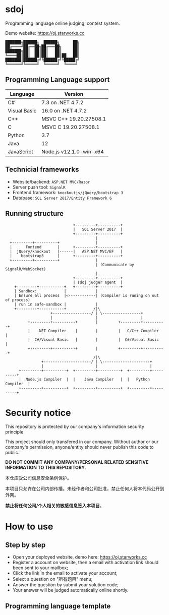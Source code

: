 # sdoj
Programming language online judging, contest system.

Demo website: https://oj.starworks.cc
```
███████╗██████╗  ██████╗      ██╗
██╔════╝██╔══██╗██╔═══██╗     ██║
███████╗██║  ██║██║   ██║     ██║
╚════██║██║  ██║██║   ██║██   ██║
███████║██████╔╝╚██████╔╝╚█████╔╝
╚══════╝╚═════╝  ╚═════╝  ╚════╝ 
```

## Programming Language support
| Language     | Version                 |
| ------------ | ----------------------- |
| C#           | 7.3 on .NET 4.7.2       |
| Visual Basic | 16.0 on .NET 4.7.2      |
| C++          | MSVC C++ 19.20.27508.1  |
| C            | MSVC C 19.20.27508.1    |
| Python       | 3.7                     |
| Java         | 12                      |
| JavaScript   | Node.js v12.1.0-win-x64 |

## Technicial frameworks
* Website/backend: `ASP.NET MVC/Razor`
* Server push tool: `SignalR`
* Frontend framework: `knockoutjs/jQuery/bootstrap 3`
* Database: `SQL Server 2017/Entity Framework 6`

## Running structure
```
                              +---------+----------+
                              |   SQL Server 2017  |
                              +---------+----------+
                                        |
  +---------+----------+                |
  |      Fontend       |      +---------+----------+
  |  jQuery/knockout   |------|   ASP.NET MVC/EF   |
  |    bootstrap3      |      +---------+----------+
  +---------+----------+                |
                                        | (Communicate by SignalR/WebSocket)
                                        |
                              +---------+----------+
                              | sdoj judger agent  |
    +---------+-----------+   +---------+----------+      
    | Sandbox:            |             |        
    | Ensure all process  |<------------| (Compiler is runing on out of process)
    | run in safe-sandbox |             |
    +---------+-----------+            /|\ 
                    +-----------------/ | \-----------------+
                    |                   |                   |
          +---------+----------+        |         +---------+----------+
          |   .NET Compiler    |        |         |   C/C++ Compiler   |
          |  C#/Visual Basic   |        |         |  C#/Visual Basic   |
          +---------+----------+        |         +---------+----------+
                                       /|\                                 
                +---------------------/ | \---------------------+
                |                       |                       |
      +---------+----------+  +---------+----------+  +---------+----------+
      |  Node.js Compiler  |  |    Java Compiler   |  |   Python Compiler  |
      +---------+----------+  +---------+----------+  +---------+----------+
```


# Security notice
This repository is protected by our company's information security principle. 

This project should only transfered in our company. Without author or our company's permission, anyone/entity should never publish this code to public.

**DO NOT COMMIT ANY COMPANY/PERSONAL RELATED SENSITIVE INFORMATION TO THIS REPOSITORY**.

本仓库受公司信息安全条例保护。

本项目只允许在公司内部传播。未经作者和公司批准，禁止任何人将本代码公开到外网。

**禁止将任何公司/个人相关的敏感信息签入本项目**。

# How to use

## Step by step
* Open your deployed website, demo here: https://oj.starworks.cc
* Register a account on website, then a email with activation link should been sent to your mailbox;
* Click the link in the email to activate your account;
* Select a question on "所有题目" menu;
* Answer the question by submit your solution code;
* Your answer will be judged automatically online shortly.

## Programming language template

